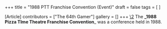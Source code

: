 +++
title = "1988 PTT Franchise Convention (Event)"
draft = false
tags = [ ]

[Article]
contributors = ["The 64th Gamer"]
gallery = []
+++
[\2](\1)
The **_1988 Pizza TIme Theatre Franchise Convention**_ was a conference held in 1988.